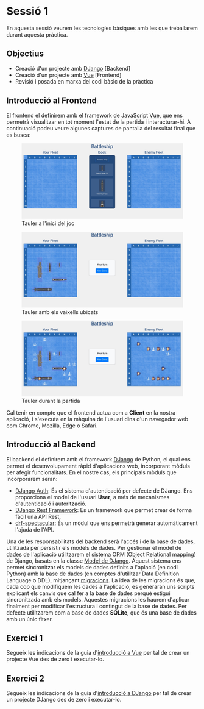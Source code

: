 # Sessió 1

En aquesta sessió veurem les tecnologíes bàsiques amb les que treballarem durant aquesta pràctica.

## Objectius

- Creació d'un projecte amb [DJango](https://www.djangoproject.com/) [Backend]
- Creació d'un projecte amb [Vue](https://vuejs.org/) [Frontend]
- Revisió i posada en marxa del codi bàsic de la pràctica

## Introducció al Frontend

El frontend el definirem amb el framework de JavaScript [Vue](https://vuejs.org/), que ens permetrà visualitzar en tot moment l'estat de la partida i interacturar-hi. A continuació
podeu veure algunes captures de pantalla del resultat final que es busca:

<figure>
  <img
  src="../Images/front_result_1.jpeg"
  alt="Tauler Inicial.">
  <figcaption>Tauler a l'inici del joc</figcaption>
</figure>
<figure>
  <img
  src="../Images/front_result_2.jpeg"
  alt="Tauler amb els vaixells ubicats.">
  <figcaption>Tauler amb els vaixells ubicats</figcaption>
</figure>
<figure>
  <img
  src="../Images/front_result_3.jpeg"
  alt="Tauler durant la partida.">
  <figcaption>Tauler durant la partida</figcaption>
</figure>

Cal tenir en compte que el frontend actua com a **Client** en la nostra aplicació, i s'executa en la màquina de l'usuari dins d'un navegador web com Chrome, Mozilla, Edge o Safari.

## Introducció al Backend

El backend el definirem amb el framework [DJango](https://www.djangoproject.com/) de Python, el qual ens permet el
desenvolupament ràpid d'aplicacions web, incorporant mòduls per afegir funcionalitats. En el nostre cas, els principals
mòduls que incorporarem seran:

- [DJango Auth](https://docs.djangoproject.com/en/5.1/topics/auth/): És el sistema d'autenticació per defecte de DJango. Ens proporciona el model de l'usuari **User**, a més de mecanismes d'autenticació i autorització.
- [DJango Rest Framework](https://www.django-rest-framework.org/): És un framework que permet crear de forma fàcil una API Rest.
- [drf-spectacular](https://drf-spectacular.readthedocs.io/en/latest/): És un mòdul que ens permetrà generar automàticament l'ajuda de l'API.

Una de les responsabilitats del backend serà l'accés i de la base de dades, utilitzada per persistir els models de dades. Per gestionar el model
de dades de l'aplicació utilitzarem el sistema ORM (Object Relational mapping) de Django, basats en la classe [Model de DJango](https://docs.djangoproject.com/en/5.1/topics/db/models/). Aquest
sistema ens permet sincronitzar els models de dades definits a l'aplació (en codi Python) amb la base de dades (en comptes d'utilitzar Data Definition Language o DDL), mitjançant [migracions](https://docs.djangoproject.com/en/5.1/topics/migrations/).
La idea de les migracions és que, cada cop que modifiquem les dades a l'aplicació, es generaran uns scripts explicant els canvis que cal fer a la base de dades perquè estigui
sincronitzada amb els models. Aquestes migracions les haurem d'aplicar finalment per modificar l'estructura i contingut de la base de dades. Per defecte utilitzarem com a base de dades
**SQLite**, que és una base de dades amb un únic fitxer.

## Exercici 1

Segueix les indicacions de la guia d'[introducció a Vue](../Guies/inici_Vue.md) per tal de crear un projecte Vue des de zero i executar-lo.

## Exercici 2

Segueix les indicacions de la guia d'[introducció a DJango](../Guies/inici_DJango.md) per tal de crear un projecte DJango des de zero i executar-lo.
